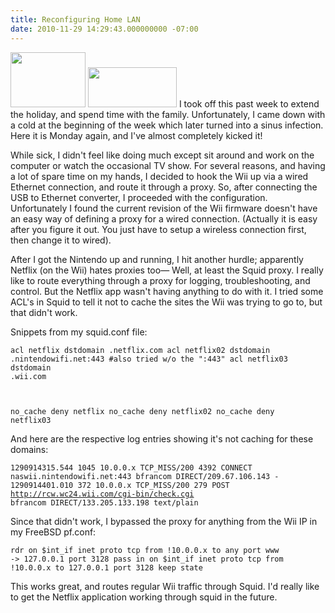 ```yaml
---
title: Reconfiguring Home LAN
date: 2010-11-29 14:29:43.000000000 -07:00
---
```

<a href="/images/old/PBS22_utfvdb.png"><img src="/images/old/PBS22_utfvdb.png" alt="" title="Squid Logo" width="120" height="88" class="aligncenter size-full wp-image-500" /></a>
<a href="/images/old/wii2_wqa71z.jpg"><img src="/images/old/wii2_wqa71z.jpg" alt="" title="wii" width="142" height="64" class="aligncenter size-full wp-image-501" /></a>
I took off this past week to extend the holiday, and spend time with the family.  Unfortunately, I came down with a cold at the beginning of the week which later turned into a sinus infection.  Here it is Monday again, and I've almost completely kicked it!

While sick, I didn't feel like doing much except sit around and work on the computer or watch the occasional TV show.  For several reasons, and having a lot of spare time on my hands, I decided to hook the Wii up via a wired Ethernet connection, and route it through a proxy.  So, after connecting the USB to Ethernet converter, I proceeded with the configuration.  Unfortunately I found the current revision of the Wii firmware doesn't have an easy way of defining a proxy for a wired connection.  (Actually it is easy after you figure it out.  You just have to setup a wireless connection first, then change it to wired).

After I got the Nintendo up and running, I hit another hurdle; apparently Netflix (on the Wii) hates proxies too— Well, at least the Squid proxy.  I really like to route everything through a proxy for logging, troubleshooting, and control.  But the Netflix app wasn't having anything to do with it.  I tried some ACL's in Squid to tell it not to cache the sites the Wii was trying to go to, but that didn't work.

Snippets from my squid.conf file:

<code>acl netflix dstdomain .netflix.com
acl netflix02 dstdomain .nintendowifi.net:443 #also tried w/o the ":443"
acl netflix03 dstdomain .wii.com

no_cache deny netflix
no_cache deny netflix02
no_cache deny netflix03</code>

And here are the respective log entries showing it's not caching for these domains:

<code>1290914315.544   1045 10.0.0.x TCP_MISS/200 4392 CONNECT naswii.nintendowifi.net:443 bfrancom DIRECT/209.67.106.143 -
1290914401.010    372 10.0.0.x TCP_MISS/200 279 POST http://rcw.wc24.wii.com/cgi-bin/check.cgi bfrancom DIRECT/133.205.133.198 text/plain</code>

Since that didn't work, I bypassed the proxy for anything from the Wii IP in my FreeBSD pf.conf:

<code>rdr on $int_if inet proto tcp from !10.0.0.x to any port www -> 127.0.0.1 port 3128
pass in on $int_if inet proto tcp from !10.0.0.x to 127.0.0.1 port 3128 keep state</code>

This works great, and routes regular Wii traffic through Squid.  I'd really like to get the Netflix application working through squid in the future.
